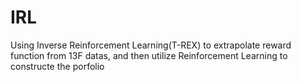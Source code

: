 # IRL
Using Inverse Reinforcement Learning(T-REX) to extrapolate reward function from 13F datas, and then utilize Reinforcement Learning to constructe the porfolio
